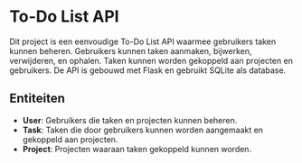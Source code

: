 # To-Do List API

Dit project is een eenvoudige To-Do List API waarmee gebruikers taken kunnen beheren. Gebruikers kunnen taken aanmaken, bijwerken, verwijderen, en ophalen. Taken kunnen worden gekoppeld aan projecten en gebruikers. De API is gebouwd met Flask en gebruikt SQLite als database.

## Entiteiten
- **User**: Gebruikers die taken en projecten kunnen beheren.
- **Task**: Taken die door gebruikers kunnen worden aangemaakt en gekoppeld aan projecten.
- **Project**: Projecten waaraan taken gekoppeld kunnen worden.

